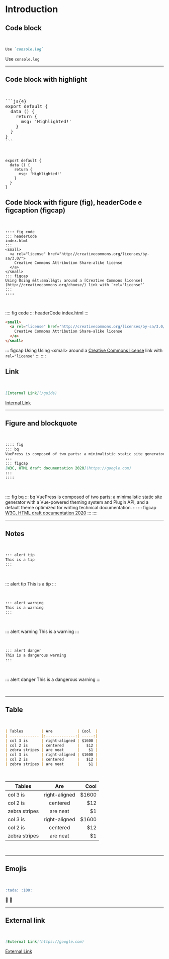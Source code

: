 # Introduction

## Code block

<br>

```md
Use `console.log`
```

Use `console.log`

---

## Code block with highlight

<br>

<pre>
```js{4}
export default {
  data () {
    return {
      msg: 'Highlighted!'
    }
  }
}
```
</pre>

<br>

```js{4}
export default {
  data () {
    return {
      msg: 'Highlighted!'
    }
  }
}
```

## Code block with figure (fig), headerCode e figcaption (figcap)

<br>

```
:::: fig code
::: headerCode
index.html
:::
<small>
  <a rel="license" href="http://creativecommons.org/licenses/by-sa/3.0/">
    Creative Commons Attribution Share-alike license
  </a>
</small>
::: figcap
Using Using &lt;small&gt; around a [Creative Commons license](http://creativecommons.org/choose/) link with `rel="license"`
:::
::::
```

<br />

:::: fig code
::: headerCode
index.html
:::
```html
<small>
  <a rel="license" href="http://creativecommons.org/licenses/by-sa/3.0/">
    Creative Commons Attribution Share-alike license
  </a>
</small>
```
::: figcap
Using Using &lt;small&gt; around a [Creative Commons license](http://creativecommons.org/choose/) link with `rel="license"`
:::
::::

## Link

<br>

```md
[Internal Link](/guide)
```
[Internal Link](/guide)

---

## Figure and blockquote

<br />

```markdown
:::: fig
::: bq
VuePress is composed of two parts: a minimalistic static site generator with a Vue-powered theming system and Plugin API, and a default theme optimized for writing technical documentation.
:::
::: figcap
[W3C, HTML draft documentation 2020](https://google.com)
:::
::::
```

<br />

:::: fig bq
::: bq
VuePress is composed of two parts: a minimalistic static site generator with a Vue-powered theming system and Plugin API, and a default theme optimized for writing technical documentation.
:::
::: figcap
[W3C, HTML draft documentation 2020](https://google.com)
:::
::::

---

## Notes

<br>

```md
::: alert tip
This is a tip
:::
```

<br>

::: alert tip
This is a tip
:::

<br>

```md
::: alert warning
This is a warning
:::
```

<br>

::: alert warning
This is a warning
:::

<br>

```md
::: alert danger
This is a dangerous warning
:::
```

<br>

::: alert danger
This is a dangerous warning
:::

<br>

---

## Table

<br>

```md
| Tables        | Are           | Cool  |
| ------------- |:-------------:| -----:|
| col 3 is      | right-aligned | $1600 |
| col 2 is      | centered      |   $12 |
| zebra stripes | are neat      |    $1 |
| col 3 is      | right-aligned | $1600 |
| col 2 is      | centered      |   $12 |
| zebra stripes | are neat      |    $1 |
```

<br>

| Tables        | Are           | Cool  |
| ------------- |:-------------:| -----:|
| col 3 is      | right-aligned | $1600 |
| col 2 is      | centered      |   $12 |
| zebra stripes | are neat      |    $1 |
| col 3 is      | right-aligned | $1600 |
| col 2 is      | centered      |   $12 |
| zebra stripes | are neat      |    $1 |

<br>

---

## Emojis

<br>

```md
:tada: :100:
```

:tada: :100:

---

## External link

<br>

```md
[External Link](https://google.com)
```

[External Link](https://google.com)
